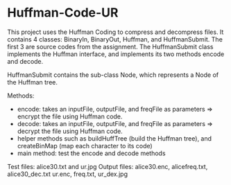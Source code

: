 # Huffman-Code-UR

This project uses the Huffman Coding to compress and decompress files. It contains 4 classes: BinaryIn, BinaryOut, Huffman, and HuffmanSubmit. The first 3 are source codes from the assignment. The HuffmanSubmit class implements the Huffman interface, and implements its two methods encode and decode.

HuffmanSubmit contains the sub-class Node, which represents a Node of the Huffman tree.

Methods:
- encode: takes an inputFile, outputFile, and freqFile as parameters => encrypt the file using Huffman code.
- decode: takes an inputFile, outputFile, and freqFile as parameters => decrypt the file using Huffman code.
- helper methods such as buildHuffTree (build the Huffman tree), and createBinMap (map each character to its code)
- main method: test the encode and decode methods 

Test files: alice30.txt and ur.jpg
Output files: alice30.enc, alicefreq.txt, alice30_dec.txt
              ur.enc, freq.txt, ur_dex.jpg


